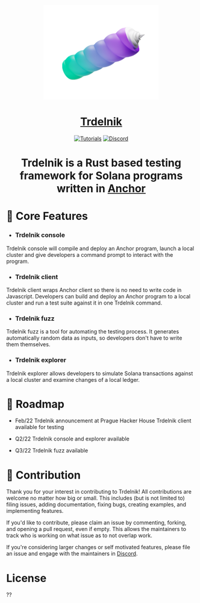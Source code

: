 <div align="center">
 
   <a href="www.ackeeblockchain.com">
   <img height="250x" src="trdelnik1.png" />


  <h1> <strong>Trdelnik</strong> </h1>

<p>
</a>
    
</p>

  <p>
    <a href="www.ackeeblockchain.com"><img alt="Tutorials" src="https://img.shields.io/badge/docs-tutorials-blueviolet" /></a>
    <a href="https://discord.com/channels/867746290678104064">  <img alt="Discord" src="https://img.shields.io/discord/867746290678104064?color=blueviolet">
  </a>

  </p>
</div>


<div align="center">

# <strong> Trdelnik </strong> is a Rust based testing framework for Solana programs written in [Anchor](https://project-serum.github.io/anchor/getting-started/introduction.html) 
</div>

# 📌 Core Features


- ### <strong>Trdelnik console </strong>

Trdelnik console will compile and deploy an Anchor program, launch a local cluster 
and give developers a command prompt to interact with the program.

- ### <strong>Trdelnik client</strong>

Trdelnik client wraps Anchor client so there is no need to write code in Javascript.
Developers can build and deploy an Anchor program to a local cluster and run a test suite against it in one Trdelnik command.

- ### <strong>Trdelnik fuzz</strong>
    
Trdelnik fuzz is a tool for automating the testing process. It generates automatically random data as inputs, so developers don't have to write them themselves.

- ### <strong>Trdelnik explorer</strong>

Trdelnik explorer allows developers to simulate Solana transactions against a
local cluster and examine changes of a local ledger.



# 📆 Roadmap  

- Feb/22
Trdelnik announcement at Prague Hacker House
Trdelnik client available for testing

- Q2/22
Trdelnik console and explorer available

- Q3/22
Trdelnik fuzz available







# 🚀 Contribution

Thank you for your interest in contributing to Trdelnik! All contributions are welcome no
matter how big or small. This includes (but is not limited to) filing issues,
adding documentation, fixing bugs, creating examples, and implementing features.

If you'd like to contribute, please claim an issue by commenting, forking, and
opening a pull request, even if empty. This allows the maintainers to track who
is working on what issue as to not overlap work. 

If you're considering larger changes or self motivated features, please file an issue
and engage with the maintainers in [Discord](https://discord.gg/CDTTFXCf).

# License
??
